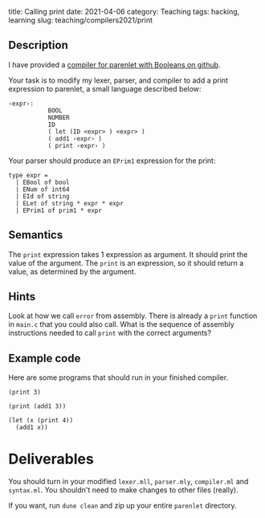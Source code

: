title: Calling print
date: 2021-04-06
category: Teaching
tags: hacking, learning
slug: teaching/compilers2021/print

## Description

I have provided a [compiler for parenlet with Booleans on
github](https://github.com/humberto-ortiz/compilers-s2021/tree/main/bools).

Your task is to modify my lexer, parser, and compiler to add a print expression to parenlet, a small language
described below:
```
‹expr›: 
           BOOL
           NUMBER
           ID
           ( let (ID <expr> ) <expr> )
           ( add1 ‹expr› )
           ( print ‹expr› )
```

Your parser should produce an `EPrim1` expression for the print:

```{ocaml}
type expr =
  | EBool of bool
  | ENum of int64
  | EId of string
  | ELet of string * expr * expr
  | EPrim1 of prim1 * expr
```
## Semantics

The `print` expression takes 1 expression as argument. It should print the value
of the argument. The `print` is an expression, so it should return a value, as
determined by the argument.

## Hints

Look at how we call `error` from assembly. There is already a `print` function in `main.c` that you could also call. What is the sequence of assembly instructions needed to call `print` with the correct arguments?

## Example code

Here are some programs that should run in your finished compiler.

```
(print 3)
```

```
(print (add1 3))
```

```
(let (x (print 4))
  (add1 x)) 
```

# Deliverables

You should turn in your modified `lexer.mll`, `parser.mly`, `compiler.ml` and
`syntax.ml`. You shouldn't need to make changes to other files (really).

If you want, run `dune clean` and zip up your entire `parenlet` directory.
